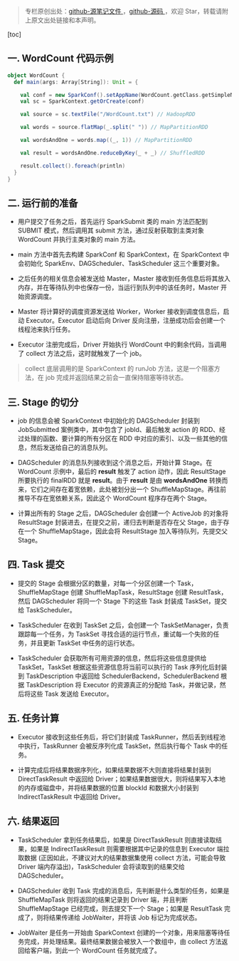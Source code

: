 > 专栏原创出处：[github-源笔记文件 ](https://github.com/GourdErwa/review-notes/tree/master/framework/spark-basis) ，[github-源码 ](https://github.com/GourdErwa/spark-advanced)，欢迎 Star，转载请附上原文出处链接和本声明。

[toc]
## 一. WordCount 代码示例
```scala
object WordCount {
  def main(args: Array[String]): Unit = {

    val conf = new SparkConf().setAppName(WordCount.getClass.getSimpleName).setMaster("local[4]")
    val sc = SparkContext.getOrCreate(conf)

    val source = sc.textFile("/WordCount.txt") // HadoopRDD

    val words = source.flatMap(_.split(" ")) // MapPartitionRDD

    val wordsAndOne = words.map((_, 1)) // MapPartitionRDD

    val result = wordsAndOne.reduceByKey(_ + _) // ShuffledRDD

    result.collect().foreach(println)
  }
} 
```
## 二. 运行前的准备
* 用户提交了任务之后，首先运行 SparkSubmit 类的 main 方法匹配到 SUBMIT 模式，然后调用其 submit 方法，通过反射获取到主类对象 WordCount 并执行主类对象的 main 方法。

* main 方法中首先去构建 SparkConf 和 SparkContext，在 SparkContext 中会初始化 SparkEnv、DAGScheduler、TaskScheduler 这三个重要对象。

* 之后任务的相关信息会被发送给 Master，Master 接收到任务信息后将其放入内存，并在等待队列中也保存一份，当运行到队列中的该任务时，Master 开始资源调度。

* Master 将计算好的调度资源发送给 Worker，Worker 接收到调度信息后，启动 Executor。Executor 启动后向 Driver 反向注册，注册成功后会创建一个线程池来执行任务。

* Executor 注册完成后，Driver 开始执行 WordCount 中的剩余代码，当调用了 collect 方法之后，这时就触发了一个 job。
> collect 底层调用的是 SparkContext 的 runJob 方法，这是一个阻塞方法，在 job 完成并返回结果之前会一直保持阻塞等待状态。

## 三. Stage 的切分
* job 的信息会被 SparkContext 中初始化的 DAGScheduler 封装到 JobSubmitted 案例类中，其中包含了 jobId、最后触发 action 的 RDD、经过处理的函数、要计算的所有分区在 RDD 中对应的索引、以及一些其他的信息，然后发送给自己的消息队列。

* DAGScheduler 的消息队列接收到这个消息之后，开始计算 Stage。在 WordCount 示例中，最后的 **result** 触发了 action 动作，因此 ResultStage 所要执行的 finalRDD 就是 **result**。由于 **result** 是由 **wordsAndOne** 转换而来，它们之间存在着宽依赖，此处被划分出一个 ShuffleMapStage。再往前推导不存在宽依赖关系，因此这个 WordCount 程序存在两个 Stage。

* 计算出所有的 Stage 之后，DAGScheduler 会创建一个 ActiveJob 的对象将 ResultStage 封装进去，在提交之前，递归去判断是否存在父 Stage，由于存在一个 ShuffleMapStage，因此会将 ResultStage 加入等待队列，先提交父 Stage。

## 四. Task 提交
* 提交的 Stage 会根据分区的数量，对每一个分区创建一个 Task，ShuffleMapStage 创建 ShuffleMapTask，ResultStage 创建 ResultTask，然后 DAGScheduler 将同一个 Stage 下的这些 Task 封装成 TaskSet，提交给 TaskScheduler。

* TaskScheduler 在收到 TaskSet 之后，会创建一个 TaskSetManager，负责跟踪每一个任务，为 TaskSet 寻找合适的运行节点，重试每一个失败的任务，并且更新 TaskSet 中任务的运行状态。

* TaskScheduler 会获取所有可用资源的信息，然后将这些信息提供给 TaskSet，TaskSet 根据这些资源信息将当前可以执行的 Task 序列化后封装到 TaskDescription 中返回给 SchedulerBackend，SchedulerBackend 根据 TaskDescription 将 Executor 的资源真正的分配给 Task，并做记录，然后将这些 Task 发送给 Executor。

## 五. 任务计算
* Executor 接收到这些任务后，将它们封装成 TaskRunner，然后丢到线程池中执行，TaskRunner 会被反序列化成 TaskSet，然后执行每个 Task 中的任务。

* 计算完成后将结果数据序列化，如果结果数据不大则直接将结果封装到 DirectTaskResult 中返回给 Driver；如果结果数据很大，则将结果写入本地的内存或磁盘中，并将结果数据的位置 blockId 和数据大小封装到 IndirectTaskResult 中返回给 Driver。

## 六. 结果返回
* TaskScheduler 拿到任务结果后，如果是 DirectTaskResult 则直接读取结果，如果是 IndirectTaskResult 则需要根据其中记录的信息到 Executor 端拉取数据 (正因如此，不建议对大的结果数据集使用 collect 方法，可能会导致 Driver 端内存溢出)，TaskScheduler 会将读取到的结果交给 DAGScheduler。

* DAGScheduler 收到 Task 完成的消息后，先判断是什么类型的任务，如果是 ShuffleMapTask 则将返回的结果记录到 Driver 端，并且判断 ShuffleMapStage 已经完成，则去提交下一个 Stage；如果是 ResultTask 完成了，则将结果传递给 JobWaiter，并将该 Job 标记为完成状态。

* JobWaiter 是任务一开始由 SparkContext 创建的一个对象，用来阻塞等待任务完成，并处理结果。最终结果数据会被放入一个数组中，由 collect 方法返回给客户端，到此一个 WordCount 任务就完成了。
